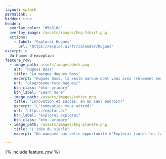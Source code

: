 ```yaml
---
layout: splash
permalink: /
hidden: true
header:
  overlay_color: "#5e616c"
  overlay_image: /assets/images/bkg-tshirt.png
  actions:
    - label: "Explorai Hugues"
      url: "https://explor.ai/fr/calendar/hugues"
excerpt: >
  Un homme d'exception
feature_row:
  - image_path: assets/images/desk.png
    alt: "Hugues Boss"
    title: "La marque Hugues Boss"
    excerpt: "Hugues Boss, la seule marque dont vous avez réèlement besoin pour réussir!"
    url: "blog/bonne-fete-hugues/"
    btn_class: "btn--primary"
    btn_label: "Learn more"
  - image_path: /assets/images/cahier.png
    title: "Innovation et succès, en un seul endroit!"
    excerpt: "L'innovation vous attend!"
    url: "https://explor.ai"
    btn_label: "Explorai explorai"
    btn_class: "btn--primary"
  - image_path: /assets/images/bkg-planete.png
    title: "L'idée du siècle"
    excerpt: "Ne manquez pas cette opportunité d'Explorai toutes les facettes de Hugues!"

---
```


{% include feature_row %}

